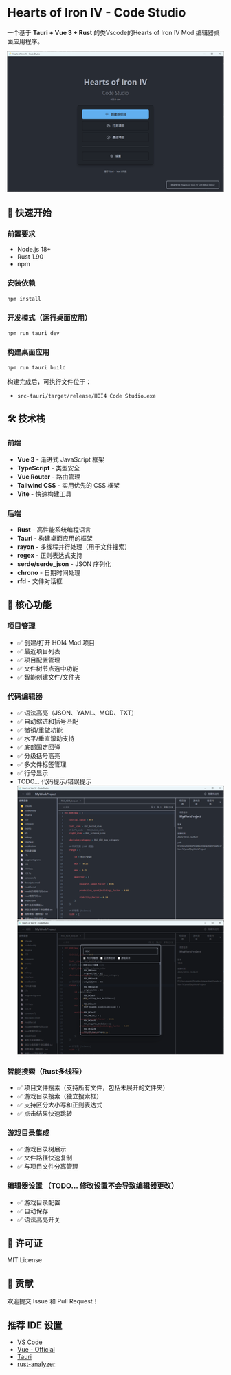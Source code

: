 # Hearts of Iron IV - Code Studio

一个基于 **Tauri + Vue 3 + Rust** 的类Vscode的Hearts of Iron IV Mod 编辑器桌面应用程序。

![Start Page](./picture/start-page.png)

## 🚀 快速开始

### 前置要求

- Node.js 18+
- Rust 1.90
- npm

### 安装依赖

```bash
npm install
```

### 开发模式（运行桌面应用）

```bash
npm run tauri dev
```
### 构建桌面应用

```bash
npm run tauri build
```

构建完成后，可执行文件位于：
- `src-tauri/target/release/HOI4 Code Studio.exe`


## 🛠️ 技术栈

### 前端
- **Vue 3** - 渐进式 JavaScript 框架
- **TypeScript** - 类型安全
- **Vue Router** - 路由管理
- **Tailwind CSS** - 实用优先的 CSS 框架
- **Vite** - 快速构建工具

### 后端
- **Rust** - 高性能系统编程语言
- **Tauri** - 构建桌面应用的框架
- **rayon** - 多线程并行处理（用于文件搜索）
- **regex** - 正则表达式支持
- **serde/serde_json** - JSON 序列化
- **chrono** - 日期时间处理
- **rfd** - 文件对话框

## 📝 核心功能

### 项目管理
- ✅ 创建/打开 HOI4 Mod 项目
- ✅ 最近项目列表
- ✅ 项目配置管理
- ✅ 文件树节点选中功能
- ✅ 智能创建文件/文件夹

### 代码编辑器
- ✅ 语法高亮（JSON、YAML、MOD、TXT）
- ✅ 自动缩进和括号匹配
- ✅ 撤销/重做功能
- ✅ 水平/垂直滚动支持
- ✅ 底部固定回弹
- ✅ 分级括号高亮
- ✅ 多文件标签管理
- ✅ 行号显示
- TODO... 代码提示/错误提示
![Editor](./picture/editor.png)
![Editor Search](./picture/editor_s.png)

### 智能搜索（Rust多线程）
- ✅ 项目文件搜索（支持所有文件，包括未展开的文件夹）
- ✅ 游戏目录搜索（独立搜索框）
- ✅ 支持区分大小写和正则表达式
- ✅ 点击结果快速跳转

### 游戏目录集成
- ✅ 游戏目录树展示
- ✅ 文件路径快速复制
- ✅ 与项目文件分离管理

### 编辑器设置 （TODO... 修改设置不会导致编辑器更改）
- ✅ 游戏目录配置
- ✅ 自动保存
- ✅ 语法高亮开关

## 📄 许可证

MIT License

## 🤝 贡献

欢迎提交 Issue 和 Pull Request！

## 推荐 IDE 设置

- [VS Code](https://code.visualstudio.com/)
- [Vue - Official](https://marketplace.visualstudio.com/items?itemName=Vue.volar)
- [Tauri](https://marketplace.visualstudio.com/items?itemName=tauri-apps.tauri-vscode)
- [rust-analyzer](https://marketplace.visualstudio.com/items?itemName=rust-lang.rust-analyzer)
